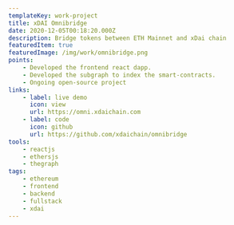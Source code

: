 ```yaml
---
templateKey: work-project
title: xDAI Omnibridge
date: 2020-12-05T00:18:20.000Z
description: Bridge tokens between ETH Mainnet and xDai chain
featuredItem: true
featuredImage: /img/work/omnibridge.png
points:
    - Developed the frontend react dapp.
    - Developed the subgraph to index the smart-contracts.
    - Ongoing open-source project
links:
    - label: live demo
      icon: view
      url: https://omni.xdaichain.com
    - label: code
      icon: github
      url: https://github.com/xdaichain/omnibridge
tools:
    - reactjs
    - ethersjs
    - thegraph
tags:
    - ethereum
    - frontend
    - backend
    - fullstack
    - xdai
---
```

